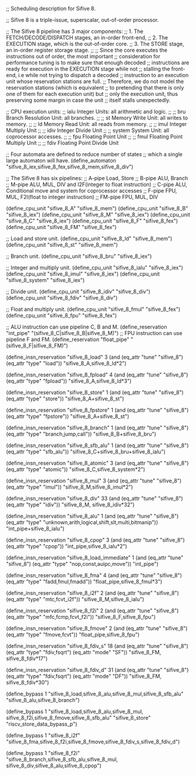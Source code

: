 ;; Scheduling description for Sifive 8.

;; Sifive 8 is a triple-issue, superscalar, out-of-order processor.

;; The Sifive 8 pipeline has 3 major components:
;;  1. The FETCH/DECODE/DISPATCH stages, an in-order front-end,
;;  2. The EXECUTION stage, which is the out-of-order core.
;;  3. The STORE stage, an in-order register storage stage.
;;
;; Since the core executes the instructions out of order, the most important
;; consideration for performance tuning is to make sure that enough decoded
;; instructions are ready for execution in the EXECUTION stage while not
;; stalling the front-end, i.e while not trying to dispatch a decoded
;; instruction to an execution unit whose reservation stations are full.
;; Therefore, we do not model the reservation stations (which is equivalent
;; to pretending that there is only one of them for each execution unit) but
;; only the execution unit, thus preserving some margin in case the unit
;; itself stalls unexpectedly.

;; CPU execution units:
;; ialu            Integer Units: all arithmetic and logic.
;;
;; bru             Branch Resolution Unit: all branches.
;;
;; st              Memory Write Unit: all writes to memory.
;;
;; ld              Memory Read Unit: all reads from memory.
;;
;; imul            Integer Multiply Unit
;;
;; idiv            Integer Divide Unit
;;
;; system          System Unit: all coprocessor accesses.
;;
;; fpu             Floating Point Unit
;;
;; fmul            Floating Point Multiply Unit
;;
;; fdiv            Floating Point Divide Unit

;; Four automata are defined to reduce number of states
;; which a single large automaton will have.
(define_automaton "sifive_8_iex,sifive_8_fex,sifive_8_mem,sifive_8_div")

;; The Sifive 8 has six pipelines:
;; A-pipe       Load, Store
;; B-pipe       ALU, Branch
;; M-pipe       ALU, MUL, DIV and I2F(integer to float instruction)
;; C-pipe       ALU, Conditional move and system for coprocessor accesses
;; F-pipe       FPU, MUL, F2I(float to integer instruction)
;; FM-pipe      FPU, MUL, DIV

(define_cpu_unit "sifive_8_A" "sifive_8_mem")
(define_cpu_unit "sifive_8_B" "sifive_8_iex")
(define_cpu_unit "sifive_8_M" "sifive_8_iex")
(define_cpu_unit "sifive_8_C" "sifive_8_iex")
(define_cpu_unit "sifive_8_F" "sifive_8_fex")
(define_cpu_unit "sifive_8_FM" "sifive_8_fex")

;; Load and store unit.
(define_cpu_unit "sifive_8_ld" "sifive_8_mem")
(define_cpu_unit "sifive_8_st" "sifive_8_mem")

;; Branch unit.
(define_cpu_unit "sifive_8_bru" "sifive_8_iex")

;; Integer and multiply unit.
(define_cpu_unit "sifive_8_ialu" "sifive_8_iex")
(define_cpu_unit "sifive_8_imul" "sifive_8_iex")
(define_cpu_unit "sifive_8_system" "sifive_8_iex")

;; Divide unit.
(define_cpu_unit "sifive_8_idiv" "sifive_8_div")
(define_cpu_unit "sifive_8_fdiv" "sifive_8_div")

;; Float and multiply unit.
(define_cpu_unit "sifive_8_fmul" "sifive_8_fex")
(define_cpu_unit "sifive_8_fpu" "sifive_8_fex")

;; ALU instruction can use pipeline C, B and M.
(define_reservation "int_pipe" "(sifive_8_C|sifive_8_B|sifive_8_M)")
;; FPU instruction can use pipeline F and FM.
(define_reservation "float_pipe" "(sifive_8_F|sifive_8_FM)")

(define_insn_reservation "sifive_8_load" 3
  (and (eq_attr "tune" "sifive_8")
       (eq_attr "type" "load"))
  "sifive_8_A,sifive_8_ld*2")

(define_insn_reservation "sifive_8_fpload" 4
  (and (eq_attr "tune" "sifive_8")
       (eq_attr "type" "fpload"))
  "sifive_8_A,sifive_8_ld*3")

(define_insn_reservation "sifive_8_store" 1
  (and (eq_attr "tune" "sifive_8")
       (eq_attr "type" "store"))
  "sifive_8_A+sifive_8_st")

(define_insn_reservation "sifive_8_fpstore" 1
  (and (eq_attr "tune" "sifive_8")
       (eq_attr "type" "fpstore"))
  "sifive_8_A+sifive_8_st")

(define_insn_reservation "sifive_8_branch" 1
  (and (eq_attr "tune" "sifive_8")
       (eq_attr "type" "branch,jump,call"))
  "sifive_8_B+sifive_8_bru")

(define_insn_reservation "sifive_8_sfb_alu" 1
  (and (eq_attr "tune" "sifive_8")
       (eq_attr "type" "sfb_alu"))
  "sifive_8_C+sifive_8_bru+sifive_8_ialu")

(define_insn_reservation "sifive_8_atomic" 3
  (and (eq_attr "tune" "sifive_8")
       (eq_attr "type" "atomic"))
  "sifive_8_C,sifive_8_system*2")

(define_insn_reservation "sifive_8_mul" 3
  (and (eq_attr "tune" "sifive_8")
       (eq_attr "type" "imul"))
  "sifive_8_M,sifive_8_imul*2")

(define_insn_reservation "sifive_8_div" 33
  (and (eq_attr "tune" "sifive_8")
       (eq_attr "type" "idiv"))
  "sifive_8_M, sifive_8_idiv*32")

(define_insn_reservation "sifive_8_alu" 1
  (and (eq_attr "tune" "sifive_8")
       (eq_attr "type" "unknown,arith,logical,shift,slt,multi,bitmanip"))
  "int_pipe+sifive_8_ialu")

(define_insn_reservation "sifive_8_cpop" 3
  (and (eq_attr "tune" "sifive_8")
       (eq_attr "type" "cpop"))
  "int_pipe,sifive_8_ialu*2")

(define_insn_reservation "sifive_8_load_immediate" 1
  (and (eq_attr "tune" "sifive_8")
       (eq_attr "type" "nop,const,auipc,move"))
  "int_pipe")

(define_insn_reservation "sifive_8_fma" 4
  (and (eq_attr "tune" "sifive_8")
       (eq_attr "type" "fadd,fmul,fmadd"))
  "float_pipe,sifive_8_fmul*3")

(define_insn_reservation "sifive_8_i2f" 2
  (and (eq_attr "tune" "sifive_8")
       (eq_attr "type" "mtc,fcvt_i2f"))
  "sifive_8_M,sifive_8_ialu")

(define_insn_reservation "sifive_8_f2i" 2
  (and (eq_attr "tune" "sifive_8")
       (eq_attr "type" "mfc,fcmp,fcvt_f2i"))
  "sifive_8_F,sifive_8_fpu")

(define_insn_reservation "sifive_8_fmove" 2
  (and (eq_attr "tune" "sifive_8")
       (eq_attr "type" "fmove,fcvt"))
  "float_pipe,sifive_8_fpu")

(define_insn_reservation "sifive_8_fdiv_s" 18
  (and (eq_attr "tune" "sifive_8")
       (eq_attr "type" "fdiv,fsqrt")
       (eq_attr "mode" "SF"))
  "sifive_8_FM, sifive_8_fdiv*17")

(define_insn_reservation "sifive_8_fdiv_d" 31
  (and (eq_attr "tune" "sifive_8")
       (eq_attr "type" "fdiv,fsqrt")
       (eq_attr "mode" "DF"))
  "sifive_8_FM, sifive_8_fdiv*30")

(define_bypass 1 "sifive_8_load,sifive_8_alu,sifive_8_mul,sifive_8_sfb_alu"
  "sifive_8_alu,sifive_8_branch")

(define_bypass 1 "sifive_8_load,sifive_8_alu,sifive_8_mul,
                  sifive_8_f2i,sifive_8_fmove,sifive_8_sfb_alu"
  "sifive_8_store" "riscv_store_data_bypass_p")

(define_bypass 1 "sifive_8_i2f"
  "sifive_8_fma,sifive_8_f2i,sifive_8_fmove,sifive_8_fdiv_s,sifive_8_fdiv_d")

(define_bypass 1 "sifive_8_f2i"
  "sifive_8_branch,sifive_8_sfb_alu,sifive_8_mul,
   sifive_8_div,sifive_8_alu,sifive_8_cpop")
